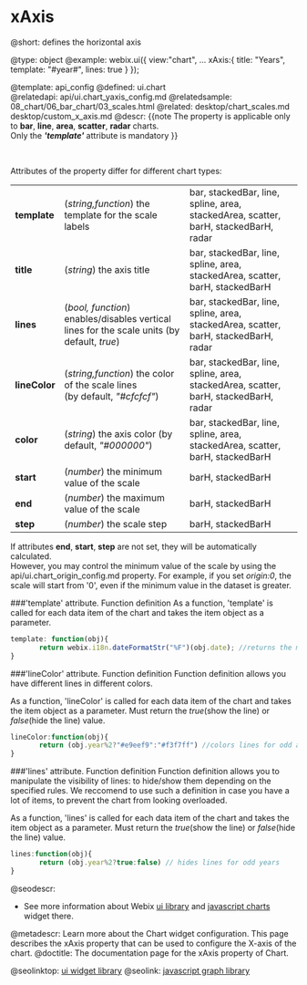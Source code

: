 xAxis
=============


@short:
	defines the horizontal axis

@type: object
@example:
webix.ui({
	view:"chart",
	...
	xAxis:{
		title: "Years",
		template: "#year#",
        lines: true
	}
});


@template:	api_config
@defined:	ui.chart	
@relatedapi:
	api/ui.chart_yaxis_config.md
@relatedsample:
	08_chart/06_bar_chart/03_scales.html
@related: 
	desktop/chart_scales.md
    desktop/custom_x_axis.md
@descr:
{{note
The property is applicable only to **bar**, **line**, **area**, **scatter**, **radar** charts.<br>
Only the <b>*'template'*</b> attribute is mandatory
}}

<br>

Attributes of the property differ for different chart types:


<table class="webixdoc_links">
	<tbody>
		<tr>
			<td class="webixdoc_links0"><b>template</b></td>
			<td>(<i>string,function</i>)   the template for the scale labels</td>
            <td>bar, stackedBar, line, spline, area, stackedArea, scatter, barH, stackedBarH, radar</td>
		</tr>
		<tr>
			<td class="webixdoc_links0"> <b>title</b> </td>
			<td>(<i>string</i>) the axis title</td>
            <td>bar, stackedBar, line, spline, area, stackedArea, scatter, barH, stackedBarH</td>
		</tr>
		<tr>
			<td class="webixdoc_links0"><b>lines</b></td>
			<td>(<i>bool, function</i>) enables/disables vertical lines for the scale units  (by default, <i>true</i>)</td>
            <td>bar, stackedBar, line, spline, area, stackedArea, scatter, barH, stackedBarH, radar</td>
		</tr>
		<tr>
			<td class="webixdoc_links0"><b>lineColor</b></td>
			<td>(<i>string,function</i>) the color of the scale lines <br> (by default, <i>"#cfcfcf"</i>)</td>
            <td>bar, stackedBar, line, spline, area, stackedArea, scatter, barH, stackedBarH, radar</td>
		</tr>
		<tr>
			<td class="webixdoc_links0"><b>color</b></td>
			<td>(<i>string</i>) the axis color (by default, <i>"#000000"</i>)</td>
            <td>bar, stackedBar, line, spline, area, stackedArea, scatter, barH, stackedBarH</td>
		</tr>
		<tr>
			<td class="webixdoc_links0"><b>start</b> </td>
			<td>(<i>number</i>) the minimum value of the scale</td>
            <td>barH, stackedBarH</td>
		</tr>
        <tr>
			<td class="webixdoc_links0"><b>end</b> </td>
			<td>(<i>number</i>) the maximum value of the scale</td>
            <td>barH, stackedBarH</td>
		</tr>
        <tr>
			<td class="webixdoc_links0"><b>step</b> </td>
			<td>(<i>number</i>) the scale step</td>
            <td>barH, stackedBarH</td>
		</tr>
</tbody>
</table>


If attributes **end**, **start**, **step** are not set, they will be automatically calculated. <br>
However, you may control the minimum value of the scale by using the  api/ui.chart_origin_config.md property. For example, if you set *origin:0*, the scale will start from '0', even if the minimum value in the dataset is greater. 




###'template' attribute. Function definition
As a function, 'template' is called for each data item of the chart and takes the item object as a parameter.

~~~js
template: function(obj){
	   return webix.i18n.dateFormatStr("%F")(obj.date); //returns the month name
}
~~~

###'lineColor' attribute. Function definition
Function definition allows you have different lines in different colors.


As a function, 'lineColor' is called for each data item of the chart and takes the item object as a parameter. Must return the *true*(show the line) or *false*(hide the line) value. 


~~~js
lineColor:function(obj){
       return (obj.year%2?"#e9eef9":"#f3f7ff") //colors lines for odd and even years in different colors
}
~~~


###'lines' attribute. Function definition
Function definition allows you to manipulate the visibility of lines: to hide/show them depending on the specified rules. We reccomend to use such a definition in case you have a lot of items, to prevent the chart from looking overloaded.


As a function, 'lines' is called for each data item of the chart and takes the item object as a parameter. Must return the *true*(show the line) or *false*(hide the line) value. 


~~~js
lines:function(obj){
       return (obj.year%2?true:false) // hides lines for odd years
}
~~~

@seodescr:

- See more information about Webix [ui library](https://webix.com) and [javascript charts](https://webix.com/widget/charts/) widget there.

@metadescr: Learn more about the Chart widget configuration. This page describes the xAxis property that can be used to configure the X-axis of the chart.
@doctitle: The documentation page for the xAxis property of Chart.

@seolinktop: [ui widget library](https://webix.com)
@seolink: [javascript graph library](https://webix.com/widget/charts/)